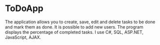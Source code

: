 # ToDoApp
The application allows you to create, save, edit and delete tasks to be done and mark them as done. It is possible to add new users. The program displays the percentage of completed tasks. I use C#, SQL, ASP.NET, JavaScript, AJAX.
